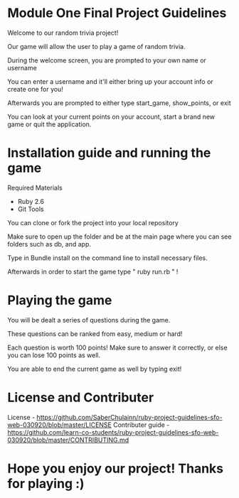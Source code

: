 # Module One Final Project Guidelines

Welcome to our random trivia project!

Our game will allow the user to play a game of random trivia.

During the welcome screen, you are prompted to your own name or username

You can enter a username and it'll either bring up your account info or create one for you!

Afterwards you are prompted to either type start_game, show_points, or exit

You can look at your current points on your account, start a brand new game or quit the application.

# Installation guide and running the game
Required Materials
* Ruby 2.6
* Git Tools


You can clone or fork the project into your local repository

Make sure to open up the folder and be at the main page where you can see folders such as db, and app.

Type in Bundle install on the command line to install necessary files.

Afterwards in order to start the game type " ruby run.rb " !


# Playing the game

You will be dealt a series of questions during the game.

These questions can be ranked from easy, medium or hard!

Each question is worth 100 points! Make sure to answer it correctly, or else you can lose 100 points as well.

You are able to end the current game as well by typing exit!

# License and Contributer 
License - https://github.com/SaberChulainn/ruby-project-guidelines-sfo-web-030920/blob/master/LICENSE
Contributer guide - https://github.com/learn-co-students/ruby-project-guidelines-sfo-web-030920/blob/master/CONTRIBUTING.md
# Hope you enjoy our project! Thanks for playing :)
